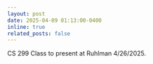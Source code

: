 ```yaml
---
layout: post
date: 2025-04-09 01:13:00-0400
inline: true
related_posts: false
---
```


CS 299 Class to present at Ruhlman 4/26/2025.
